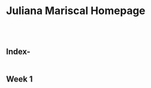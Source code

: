 # Juliana Mariscal Homepage

	
	
<br><br>
<body><div>
<h2> Index- <br> <br> <br> Week 1 <br> <br>
<a href="https://just-jewels.github.io/jmariscalavt217/weekly/Week 1/ghost_remix_desktop.png> Image- </a>

	<br> <br>
Black Goose Bristow-
<br><br><br><br>
	
 Week 2 <br> <br>
XXX
	<br><br><br><br>
	
	
</body>
</html>
